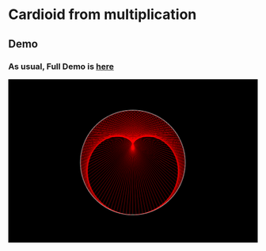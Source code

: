 # Cardioid from multiplication 

## Demo 

### As usual, Full Demo is [here](https://www.youtube.com/watch?v=IBW-aFRVAnY&ab_channel=rickshawty) 

![](https://github.com/rick-n-shawty/multiplicationCardioid/blob/main/photo.png)